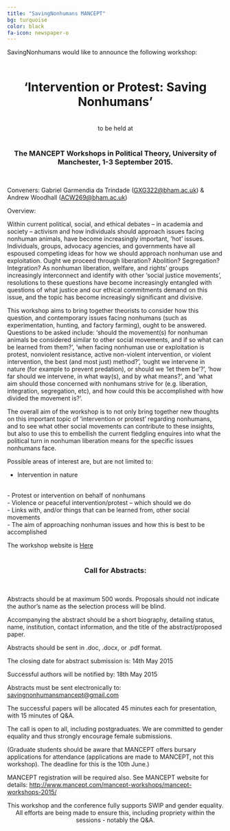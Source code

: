 ```yaml
---
title: "SavingNonhumans MANCEPT"
bg: turquoise
color: black
fa-icon: newspaper-o
---
```


SavingNonhumans would like to announce the following workshop:
<br />
<br />

# <center>‘Intervention or Protest: Saving Nonhumans’</center>
<br />

<center>to be held at</center>
<br />

### <center>The MANCEPT Workshops in Political Theory, University of Manchester, 1-3 September 2015.</center>
<br />

Conveners: Gabriel Garmendia da Trindade (GXG322@bham.ac.uk) & Andrew Woodhall (ACW269@bham.ac.uk)

Overview:

Within current political, social, and ethical debates – in academia and society – activism and how individuals should approach issues facing nonhuman animals, have become increasingly important, ‘hot’ issues. Individuals, groups, advocacy agencies, and governments have all espoused competing ideas for how we should approach nonhuman use and exploitation. Ought we proceed through liberation? Abolition? Segregation? Integration? As nonhuman liberation, welfare, and rights’ groups increasingly interconnect and identify with other ‘social justice movements’, resolutions to these questions have become increasingly entangled with questions of what justice and our ethical commitments demand on this issue, and the topic has become increasingly significant and divisive.

This workshop aims to bring together theorists to consider how this question, and contemporary issues facing nonhumans (such as experimentation, hunting, and factory farming), ought to be answered. Questions to be asked include: ‘should the movement(s) for nonhuman animals be considered similar to other social movements, and if so what can be learned from them?’, ‘when facing nonhuman use or exploitation is protest, nonviolent resistance, active non-violent intervention, or violent intervention, the best (and most just) method?’, ‘ought we intervene in nature (for example to prevent predation), or should we ‘let them be’?’, ‘how far should we intervene, in what way(s), and by what means?’, and ‘what aim should those concerned with nonhumans strive for (e.g. liberation, integration, segregation, etc), and how could this be accomplished with how divided the movement is?’.

The overall aim of the workshop is to not only bring together new thoughts on this important topic of ‘intervention or protest’ regarding nonhumans, and to see what other social movements can contribute to these insights, but also to use this to embellish the current fledgling enquires into what the political turn in nonhuman liberation means for the specific issues nonhumans face.

Possible areas of interest are, but are not limited to:
<br />
-	Intervention in nature
<br />
-	Protest or intervention on behalf of nonhumans
<br />
-	Violence or peaceful intervention/protest – which should we do
<br />
-	Links with, and/or things that can be learned from, other social movements
<br />
-	The aim of approaching nonhuman issues and how this is best to be accomplished

The workshop website is [Here](http://www.mancept.com/mancept-workshops/mancept-workshops-2015/panels-ii/intervention-or-protest-saving-nonhumans/)
<br />
<br />

### <center>Call for Abstracts:</center>
<br />

Abstracts should be at maximum 500 words. Proposals should not indicate the author’s name as the selection process will be blind.
<br />

Accompanying the abstract should be a short biography, detailing status, name, institution, contact information, and the title of the abstract/proposed paper.
<br />

Abstracts should be sent in .doc, .docx, or .pdf format.
<br />

The closing date for abstract submission is: 14th May 2015
<br />

Successful authors will be notified by: 18th May 2015
<br />

Abstracts must be sent electronically to: savingnonhumansmancept@gmail.com
<br />

The successful papers will be allocated 45 minutes each for presentation, with 15 minutes of Q&A.
<br />

The call is open to all, including postgraduates. We are committed to gender equality and thus strongly encourage female submissions.
<br />

(Graduate students should be aware that MANCEPT offers bursary applications for attendance (applications are made to MANCEPT, not this workshop). The deadline for this is the 10th June.) 
<br />

MANCEPT registration will be required also. See MANCEPT website for details: http://www.mancept.com/mancept-workshops/mancept-workshops-2015/
<br />


<center>This workshop and the conference fully supports SWIP and gender equality. All efforts are being made to ensure this, including propriety within the sessions - notably the Q&A.</center>

